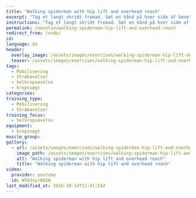 ```yaml
---
title: "Walking spiderman with hip lift and overhead reach"
excerpt: "Tag et langt skridt fremad. Sæt en hånd på hver side af benet. Løft hoften op med så strakte ben som muligt, mens du holder hænderne i jorden. Sæt knæet ned på jorden igen. Ræk efter loftet med den inderste arm, mens du kigger efter hånden. Rejs dig igen."
instructions: "Tag et langt skridt fremad. Sæt en hånd på hver side af benet. Løft hoften op med så strakte ben som muligt, mens du holder hænderne i jorden. Sæt knæet ned på jorden igen. Ræk efter loftet med den inderste arm, mens du kigger efter hånden. Rejs dig igen."
permalink: /oevelse/walking-spiderman-hip-lift-and-overhead-reach
redirect_from: /node/
id: 
language: da
header:
  overlay_image: /assets/images/exercises/walking-spiderman-hip-lift-and-overhead-reach-0.jpg
  teaser: /assets/images/exercises/walking-spiderman-hip-lift-and-overhead-reach-0-320.jpg
tags:
  - Mobilisering
  - Strækøvelser
  - helkropsøvelse
  - kropsvægt
categories:
training_type: 
  - Mobilisering
  - Strækøvelser
training_focus: 
  - helkropsøvelse
equipment:
  - kropsvægt
muscle_group:
gallery:
  - url: /assets/images/exercises/walking-spiderman-hip-lift-and-overhead-reach-0.jpg
    image_path: /assets/images/exercises/walking-spiderman-hip-lift-and-overhead-reach-0-320.jpg
    alt: "Walking spiderman with hip lift and overhead reach"
    title: "Walking spiderman with hip lift and overhead reach"
video:
  provider: youtube
  id: W50Jsyc80SA
last_modified_at: 2016-10-14T11:41:54Z
---
```



